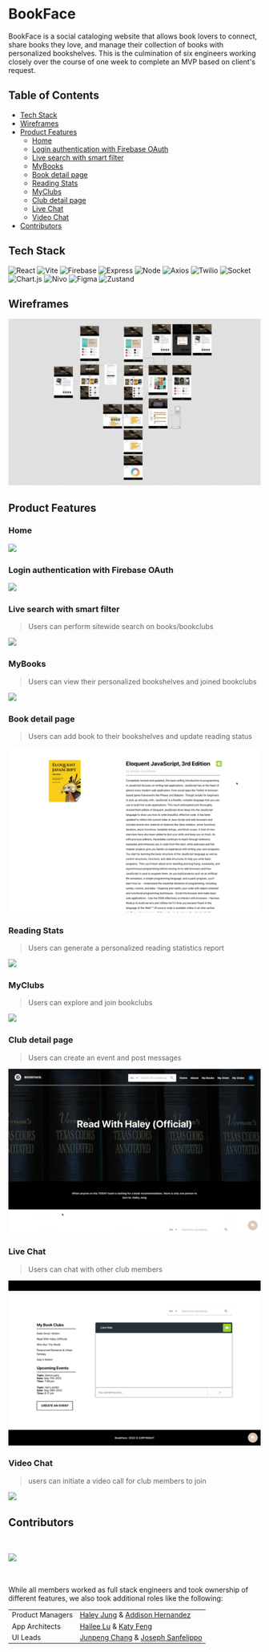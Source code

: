 # BookFace
BookFace is a social cataloging website that allows book lovers to connect, share books they love, and manage their collection of books with personalized bookshelves. This is the culmination of six engineers working closely over the course of one week to complete an MVP based on client's request.


## Table of Contents
- [Tech Stack](#tech-stack)
- [Wireframes](#wireframes)
- [Product Features](#product-features)
  - [Home](#home)
  - [Login authentication with Firebase OAuth](#login-authentication-with-firebase-oauth)
  - [Live search with smart filter](#live-search-with-smart-filter)
  - [MyBooks](#mybooks)
  - [Book detail page](#book-detail-page)
  - [Reading Stats](#reading-stats)
  - [MyClubs](#myclubs)
  - [Club detail page](#club-detail-page)
  - [Live Chat](#live-chat)
  - [Video Chat](#video-chat)
- [Contributors](#contributors)


## Tech Stack
![React](https://img.shields.io/badge/-React-61DAFB?logo=react&logoColor=white&style=for-the-badge)
![Vite](https://img.shields.io/badge/-Vite-BA55D3?logo=vite&logoColor=white&style=for-the-badge)
![Firebase](https://img.shields.io/badge/-Firebase-FFD700?logo=firebase&logoColor=white&style=for-the-badge)
![Express](https://img.shields.io/badge/-Express-DCDCDC?logo=express&logoColor=black&style=for-the-badge)
![Node](https://img.shields.io/badge/-Node-9ACD32?logo=node.js&logoColor=white&style=for-the-badge)
![Axios](https://img.shields.io/badge/-Axios-671ddf?logo=axios&logoColor=black&style=for-the-badge)
![Twilio](https://img.shields.io/badge/-Twilio-FF0000?logo=twilio&logoColor=white&style=for-the-badge)
![Socket](https://img.shields.io/badge/-Socket-000000?logo=socket.io&logoColor=white&style=for-the-badge)
![Chart.js](https://img.shields.io/badge/-Chartjs-FF6384?logo=chart.js&logoColor=white&style=for-the-badge)
![Nivo](https://img.shields.io/badge/-Nivo-66CDAA?logo=nivo&logoColor=white&style=for-the-badge)
![Figma](https://img.shields.io/badge/-Figma-B2E7E8?logo=figma&logoColor=black&style=for-the-badge)
![Zustand](https://img.shields.io/badge/-Zustand-FFb049?logo=zustand&logoColor=black&style=for-the-badge)


## Wireframes
![](assets/demo/BookFace_wireframes.png)


## Product Features

### Home
![](assets/demo/BookFace_Home.gif)

### Login authentication with Firebase OAuth
![](assets/demo/BookFace_OAuth.gif)

### Live search with smart filter

> Users can perform sitewide search on books/bookclubs

![](assets/demo/BookFace_Search.gif)
### MyBooks

> Users can view their personalized bookshelves and joined bookclubs

![](assets/demo/BookFace_MyBooks.gif)

### Book detail page
> Users can add book to their bookshelves and update reading status

![](assets/demo/BookFace_BookDetails.gif)

### Reading Stats
> Users can generate a personalized reading statistics report

![](assets/demo/BookFace_Stats.gif)


### MyClubs

> Users can explore and join bookclubs

![](assets/demo/BookFace_Clubs.gif)

### Club detail page

> Users can create an event and post messages

![](assets/demo/BookFace_MyBookClub.gif)

### Live Chat
> Users can chat with other club members

![](assets/demo/BookFace_LiveChat.gif)

### Video Chat
> users can initiate a video call for club members to join

![](assets/demo/BookFace_VideoChat.gif)


## Contributors

&nbsp;

<a href="https://github.com/MarianTLibrarian/BookFace/graphs/contributors">
  <img src="https://contrib.rocks/image?repo=MarianTLibrarian/BookFace" />
</a>

&nbsp;

While all members worked as full stack engineers and took ownership of different features, we also took additional roles like the following:

|   |  |
| ------------- | ------------- |
| Product Managers  | [Haley Jung](https://github.com/haleyjung) &  [Addison Hernandez](https://github.com/addisonhernandez)  |
| App Architects  | [Hailee Lu](https://github.com/HuijunLu) & [Katy Feng](https://github.com/katyfsy) |
| UI Leads  |[Junpeng Chang](https://github.com/jp-chang) & [Joseph Sanfelippo](https://github.com/JosephSanfelippo) |


